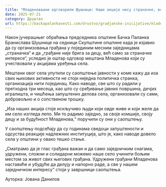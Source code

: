 ```yaml
---
title: "Младеновљани одговорили Шушници: Наше акције нису страначке, већ грађанске"
date: 2025-07-21
category: Друштво
url: https://backapalankavesti.com/drustvo/gradjanske-inicijative/mladenovljani-odgovorili-susnici-nase-akcije-nisu-stranacke/
---
```


Након јучерашњег обраћања председника општине Бачка Паланка Бранислава Шушнице на седници Скупштине општине када је изјавио да су организовања грађана у појединим месним заједницама „страначка“ и да „грађане није брига за децу, већ само за страначке интересе“, уследио је оштар одговор мештана Младенова који су учествовали у акцијама уређења села.

Мештани овог села упутили су саопштење јавности у коме кажу да иза свих њихових активности не стоји ниједна политичка странка, организација нити појединац. Како наводе, све што су радили у претходна три месеца, као што су сређивање јавних површина, дечјих игралишта, и чишћења запуштених делова села, организовали су сами, добровољно и о сопственом трошку.

„Иза наших акција стоје искључиво људи који овде живе и који желе да им село изгледа лепо. Ми то радимо заједно, за своје комшије, своју децу и за будућност Младенова,“ поручили су они у саопштењу.

У саопштењу подсећају да су годинама сведоци запуштености и одсуства реакције надлежних институција, што је, како наводе довело села у општини у овако тешко стање.

„Сматрамо да је глас грађана важан и да само заједничким снагама, удружени, сложни и солидарни можемо наше село учинити бољим местом за живот свих његових грађана. Удружени грађани Младенова наставиће и убудуће да делују и напорно раде, а све у нашем заједничком интересу“ стоји у завршници саопштења.

Ауторка: Јована Данилов
